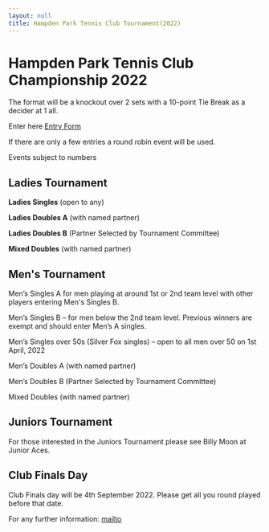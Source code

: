```yaml
---
layout: null
title: Hampden Park Tennis Club Tournament(2022)
---
```

# Hampden Park Tennis Club Championship 2022

The format will be a knockout over 2 sets with a 10-point Tie Break as a decider at 1 all.

Enter here [Entry Form](https://forms.gle/GFQ1d97A1hSwtUq26)

If there are only a few entries a round robin event will be used.

Events subject to numbers

## Ladies Tournament

**Ladies Singles** (open to any)

**Ladies Doubles A** (with named partner)

**Ladies Doubles B** (Partner Selected by Tournament Committee)

**Mixed Doubles** (with named partner)

## Men's Tournament

Men’s Singles A for men playing at around  1st or 2nd team level with other players entering Men's Singles B. 

Men’s Singles B – for men below the 2nd team level. Previous winners are exempt and should enter Men’s A singles.

Men’s Singles over 50s (Silver Fox singles) – open to all men over 50 on 1st April, 2022

Men’s Doubles A  (with named partner)

Men’s Doubles B (Partner Selected by Tournament Committee)

Mixed Doubles (with named partner)

## Juniors Tournament

For those interested in the Juniors Tournament please see Billy Moon at Junior Aces.

## Club Finals Day

Club Finals day will be 4th September 2022. Please get all you round played before that date.

For any further information: [mailto](mailto:grant@hampdenparktennis.co.uk)


